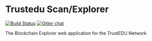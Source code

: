 # Trustedu Scan/Explorer
[![Build Status](https://travis-ci.org/TrustEDU/trustedu-scan.svg?branch=master)](https://travis-ci.org/TrustEDU/trustedu-scan)  [![Gitter chat](https://badges.gitter.im/TrustEDU/gitter.png)](https://gitter.im/TrustEDU/Developers)

The Blockchain Explorer web application for the TrustEDU Network
